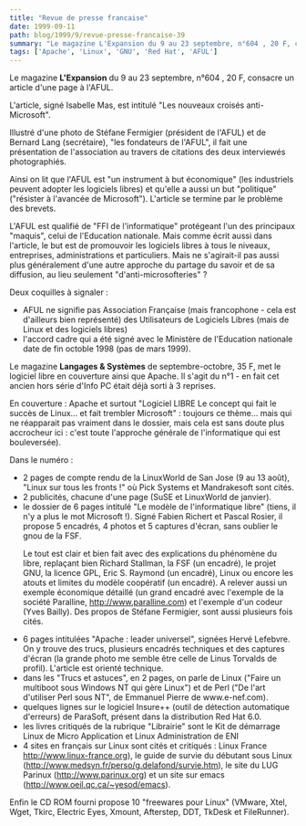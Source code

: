 ```yaml
---
title: "Revue de presse francaise"
date: 1999-09-11
path: blog/1999/9/revue-presse-francaise-39
summary: "Le magazine L'Expansion du 9 au 23 septembre, n°604 , 20 F, consacre un article d'une page à l'AFUL."
tags: ['Apache', 'Linux', 'GNU', 'Red Hat', 'AFUL']
---
```


<P>Le magazine <B>L'Expansion</B> du 9 au 23 septembre, n°604 , 20 F, consacre
un article d'une page à l'AFUL.</P>

<P>L'article, signé Isabelle Mas, est intitulé "Les nouveaux croisés
anti-Microsoft".</P>

<P>Illustré d'une photo de Stéfane Fermigier (président de l'AFUL) et de
Bernard Lang (secrétaire), "les fondateurs de l'AFUL", il fait une
présentation de l'association au travers de citations des deux
interviewés photographiés.</P>

<P>Ainsi on lit que l'AFUL est "un instrument à but économique" (les
industriels peuvent adopter les logiciels libres) et qu'elle a aussi un
but "politique" ("résister à l'avancée de Microsoft").
L'article se termine par le problème des brevets.</P>

<P>L'AFUL est qualifié de "FFI de l'informatique" protégeant l'un des
principaux "maquis", celui de l'Education nationale. Mais comme écrit
aussi dans l'article, le but est de promouvoir les logiciels libres à
tous le niveaux, entreprises, administrations et particuliers.
Mais ne s'agirait-il pas aussi plus généralement d'une autre approche du
partage du savoir et de sa diffusion, au lieu seulement
"d'anti-microsofteries" ?</P>

<P>Deux coquilles à signaler :</P>

<UL>

<LI>AFUL ne signifie pas Association Française (mais francophone - cela
est d'ailleurs bien représenté) des Utilisateurs de Logiciels Libres
(mais de Linux et des logiciels libres)
<LI>l'accord cadre qui a été signé avec le Ministère de l'Education
nationale date de fin octoble 1998 (pas de mars 1999).
</UL>

<P>Le magazine <B>Langages &amp; Systèmes</B> de septembre-octobre, 35 F, met le
logiciel libre en couverture ainsi que Apache.
Il s'agit du n°1 - en fait cet ancien hors série d'Info PC était déjà
sorti à 3 reprises.</P>

<P>En couverture : Apache et surtout "Logiciel LIBRE  Le concept qui fait
le succès de Linux... et fait trembler Microsoft" : toujours ce thème...
mais qui ne réapparait pas vraiment dans le dossier, mais cela est sans
doute plus accrocheur ici : c'est toute l'approche générale de
l'informatique qui est bouleversée).</P>

<P>Dans le numéro :</P>

<UL>

<LI>2 pages de compte rendu de la LinuxWorld de San Jose (9 au 13 août),
"Linux sur tous les fronts !" où Pick Systems et Mandrakesoft sont cités.
<LI>2 publicités, chacune d'une page (SuSE et LinuxWorld de janvier).
<LI>le dossier de 6 pages intitulé "Le modèle de l'informatique libre"
(tiens, il n'y a plus le mot Microsoft !). Signé Fabien Richert et
Pascal Rosier, il propose 5 encadrés, 4 photos et 5 captures d'écran,
sans oublier le gnou de la FSF.
<BR>

Le tout est clair et bien fait avec des explications du phénomène du
libre, replaçant bien Richard Stallman, la FSF (un encadré), le projet
GNU, la licence GPL, Eric S. Raymond (un encadré), Linux ou encore les
atouts et limites du modèle coopératif (un encadré).
A relever aussi un exemple économique détaillé (un grand encadré avec
l'exemple de la société Paralline, <A HREF="http://www.paralline.com">http://www.paralline.com</A>) et
l'exemple d'un codeur (Yves Bailly). Des propos de Stéfane Fermigier,
sont aussi plusieurs fois cités.
<LI>6 pages intitulées "Apache : leader universel", signées Hervé
Lefebvre. On y trouve des trucs, plusieurs encadrés techniques et des
captures d'écran (la grande photo me semble être celle de Linus Torvalds
de profil). L'article est orienté technique.
<LI>dans les "Trucs et astuces", en 2 pages, on parle de Linux ("Faire un
multiboot sous Windows NT qui gère Linux") et de Perl ("De l'art
d'utiliser Perl sous NT", de Emmanuel Pierre de www.e-nef.com).
<LI>quelques lignes sur le logiciel Insure++ (outil de détection
automatique d'erreurs) de ParaSoft, présent dans la distribution Red Hat
6.0.
<LI>les livres critiqués de la rubrique "Librairie" sont le Kit de
démarrage Linux de Micro Application et Linux Administration de ENI
<LI>4 sites en français sur Linux sont cités et critiqués : Linux France
<A HREF="http://www.linux-france.org">http://www.linux-france.org</A>), le guide de survie du débutant sous Linux
(<A HREF="http://www.medsyn.fr/perso/g.delafond/survie.htm">http://www.medsyn.fr/perso/g.delafond/survie.htm</A>), le site du LUG
Parinux (<A HREF="http://www.parinux.org">http://www.parinux.org</A>) et un site sur emacs
(<A HREF="http://www.oeil.qc.ca/~yesod/emacs">http://www.oeil.qc.ca/~yesod/emacs</A>).
</UL>

<P>Enfin le CD ROM fourni propose 10 "freewares pour Linux" (VMware, Xtel,
Wget, Tkirc, Electric Eyes, Xmount, Afterstep, DDT, TkDesk et
FileRunner).</P>


